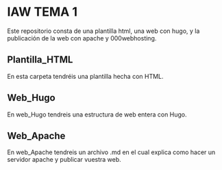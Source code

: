 #  IAW TEMA 1

Este repositorio consta de una plantilla html, una web con hugo, y la publicación de la web  con apache y 000webhosting.


## Plantilla_HTML

En esta carpeta tendréis una plantilla hecha con HTML.

##  Web_Hugo

En web_Hugo tendreis una estructura de web entera con Hugo.

## Web_Apache

En web_Apache tendreis un archivo .md en el cual explica como hacer un servidor apache y publicar vuestra web.
